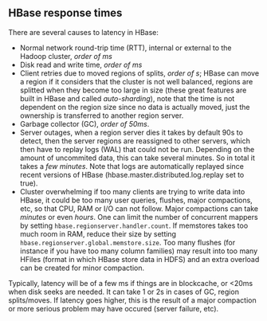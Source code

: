 ## HBase response times

<!-- http://hadoop-hbase.blogspot.com/2014/08/hbase-client-response-times.html -->

There are several causes to latency in HBase:

- Normal network round-trip time (RTT), internal or external to the Hadoop cluster, *order of ms* 
- Disk read and write time, *order of ms*
- Client retries due to moved regions of splits, *order of s*; HBase can move a region if it considers that the cluster is not well balanced, regions are splitted when they become too large in size (these great features are built in HBase and called *auto-sharding*), note that the time is not dependent on the region size since no data is actually moved, just the ownership is transferred to another region server.
- Garbage collector (GC), *order of 50ms*.
- Server outages, when a region server dies it takes by default 90s to detect, then the server regions are reassigned to other servers, which then have to replay logs (WAL) that could not be run. Depending on the amount of uncommited data, this can take several minutes. So in total it takes a *few minutes*. Note that logs are automatically replayed since recent versions of HBase (hbase.master.distributed.log.replay set to true).
- Cluster overwhelming if too many clients are trying to write data into HBase, it could be too many user queries, flushes, major compactions, etc, so that CPU, RAM or I/O can not follow. Major compactions can take *minutes* or even *hours*. One can limit the number of concurrent mappers by setting `hbase.regionserver.handler.count`. If memstores takes too much room in RAM, reduce their size by setting `hbase.regionserver.global.memstore.size`. Too many flushes (for instance if you have too many column families) may result into too many HFiles (format in which HBase store data in HDFS) and an extra overload can be created for minor compaction.  


Typically, latency will be of a few ms if things are in blockcache, or <20ms when disk seeks are needed. It can take 1 or 2s in cases of GC, region splits/moves. If latency goes higher, this is the result of a major compaction or more serious problem may have occured (server failure, etc).

